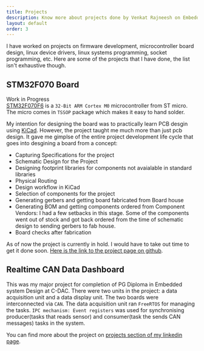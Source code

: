 ```yaml
---
title: Projects
description: Know more about projects done by Venkat Rajneesh on Embedded Systems, Linux System Programming, Linux Kernel Development, PCB Design using KiCad, RTOS, CAN and more. Here are some of the projects.
layout: default
order: 3
---
```

I have worked on projects on firmware development, microcontroller board design, linux device drivers, linux systems programming, socket programming, etc. Here are some of the projects that I  have done, the list isn't exhaustive though.

## STM32F070 Board
<span class="badge badge-primary">Work in Progress</span><br>
<a href="https://www.st.com/en/microcontrollers-microprocessors/stm32f070f6.html" title="Product Page for STM32F070F6 from ST Microelectronics" target="_blank">STM32F070F6</a> is a `32-Bit ARM Cortex M0` microcontroller from ST micro. The micro comes in 
`TSSOP` package which makes it easy to hand solder.

My intention for designing the board was to practically learn PCB desgin using
<a href="https://kicad-pcb.org/" title="Home Page of KiCad PCB EDA design suite" target="_blank">KiCad</a>. However, the project taught me much more than just pcb design. It gave me gimplse of the entire project development life cycle that goes into desgining a board from a concept: 

+ Capturing Specifications for the project
+ Schematic Design for the Project
+ Designing footprint libraries for components not avaialable in standard libraries
+ Physical Routing
+ Design workflow in KiCad
+ Selection of components for the project
+ Generating gerbers and getting board fabricated from Board house
+ Generating BOM and getting components ordered from Component Vendors: I had a few setbacks
in this stage. Some of the components went out of stock and got back ordered from
the time of schematic design to sending gerbers to fab house.
+ Board checks after fabrication

As of now the project is currently in hold. I would have to take out time to get
it done soon. <a href="https://github.com/rajneesh4500/stm32f070-board" title="hardware design files for STM32F070 board designed by Venkat Rajneesh" target="_blank">Here is the link to the project page on github</a>.

## Realtime CAN Data Dashboard
This was my major project for completion of PG Diploma in Embedded system Design
at C-DAC. There were two units in the project: a data acquisition unit and 
a data display unit. The two boards were interconnected via `CAN`. The data acquisition
unit ran `FreeRTOS` for managing the tasks. `IPC mechanism: Event registers` was used
for synchronising producer(tasks that reads sensor) and consumer(task the sends 
CAN messages) tasks in the system.

You can find more about the project on <a href="https://www.linkedin.com/in/rajneesh4500/" title="More information on Real Time CAN Dashboard project on my linkedin page" target="_blank">projects section of my linkedin page</a>.
